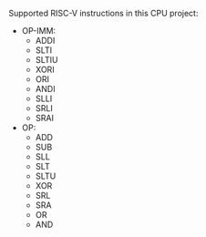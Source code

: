 Supported RISC-V instructions in this CPU project:

* OP-IMM:
	* ADDI
	* SLTI
	* SLTIU
	* XORI
	* ORI
	* ANDI
	* SLLI
	* SRLI
	* SRAI
* OP:
	* ADD
	* SUB
	* SLL
	* SLT
	* SLTU
	* XOR
	* SRL
	* SRA
	* OR
	* AND
